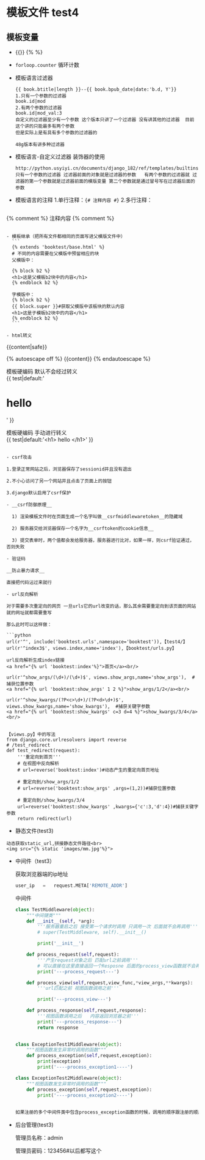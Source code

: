 # 模板文件 test4

##  模板变量
- {{}}        {% %}

- ```forloop.counter```   循环计数

- 模板语言过滤器
    ```
    {{ book.btitle|length }}--{{ book.bpub_date|date:'b.d, Y'}}
    1.只有一个参数的过滤器
    book.id|mod
    2.有两个参数的过滤器
    book.id|mod_val:3
    自定义的过滤器至少有一个参数 这个版本只讲了一个过滤器 没有讲其他的过滤器  目前这个讲的只能最多有两个参数
    但是实际上是有具有多个参数的过滤器的
    
    48g版本有讲多种过滤器
    
    ```
    
- 模板语言-自定义过滤器
    装饰器的使用 
    
    ```
    http://python.usyiyi.cn/documents/django_182/ref/templates/builtins.html
    只有一个参数的过滤器 过滤器前面的对象就是过滤器的参数   有两个参数的过滤器就 过滤器的第一个参数就是过滤器前面的模版变量 第二个参数就是通过冒号写在过滤器后面的参数
    ```
    
- 模板语言的注释
1.单行注释：```{# 注释内容 #}```
2.多行注释：
  
  ```
{% comment %}
注释内容
  {% comment %}
  ```
  
- 模板继承（把所有文件都相同的页面写进父模版文件中）
    ```
    {% extends 'booktest/base.html' %}
	# 不同的内容需要在父模版中预留相应的块
	父模版中：
	
    {% block b2 %}
    <h1>这是父模板b2块中的内容</h1>
    {% endblock b2 %}
    
    字模版中：
    {% block b2 %}
    {{ block.super }}#获取父模版中该板块的默认内容
    <h1>这是子模板b2块中的内容</h1>
    {% endblock b2 %}
    ```

- html转义

  ```
   {{content|safe}}
   
   {% autoescape off %}
   {{content}}
   {% endautoescape %}
   
   模板硬编码 默认不会经过转义<br/>
   {{ test|default:'<h1> hello </h1>' }}
  
   模板硬编码 手动进行转义<br/>
   {{ test|default:'&lt;h1&gt; hello &lt;/h1&gt;' }}
  ```

- csrf攻击

  1.登录正常网站之后，浏览器保存了sessionid并且没有退出

  2.不小心访问了另一个网站并且点击了页面上的按钮

  3.django默认启用了csrf保护
  
  - __csrf防御原理__
  
    1) 渲染模板文件时在页面生成一个名字叫做__csrfmiddlewaretoken__的隐藏域
  
    2) 服务器交给浏览器保存一个名字为__csrftoken的cookie信息__
  
    3) 提交表单时，两个值都会发给服务器，服务器进行比对，如果一样，则csrf验证通过，否则失败

- 验证码

  __防止暴力请求__

  直接把代码沾过来就行

- url反向解析

  对于需要多次重定向的网页 一旦urls它的url改变的话，那么其余需要重定向到该页面的网站就的网址就都需要重写

  那么此时可以这样做：

  ```python
  url(r'^', include('booktest.urls',namespace='booktest')),【test4/】
  url(r'^index3$', views.index,name='index'),【booktest/urls.py】
  
  url反向解析生成index链接
  <a href="{% url 'booktest:index'%}">首页</a><br/>
  
  url(r'^show_args/(\d+)/(\d+)$', views.show_args,name='show_args'),  #捕获位置参数
  <a href="{% url 'booktest:show_args' 1 2 %}">show_args/1/2</a><br/>
  
  url(r'^show_kwargs/(?P<c>\d+)/(?P<d>\d+)$', views.show_kwargs,name='show_kwargs'),  #捕获关键字参数
  <a href="{% url 'booktest:show_kwargs' c=3 d=4 %}">show_kwargs/3/4</a><br/>
  
  
  【views.py】中的写法
  from django.core.urlresolvers import reverse
  # /test_redirect
  def test_redirect(request):
      '''重定向到首页'''
      # 在视图中反向解析
      # url=reverse('booktest:index')#动态产生的重定向首页地址
      
      # 重定向到/show_args/1/2
      # url=reverse('booktest:show_args' ,args=(1,2))#捕获位置参数
      
      # 重定向到/show_kwargs/3/4
      url=reverse('booktest:show_kwargs' ,kwargs={'c':3,'d':4})#捕获关键字参数
      return redirect(url)
  ```

-  静态文件(test3)

  ```
  动态获取static_url,拼接静态文件路径<br>
  <img src="{% static 'images/mm.jpg'%}">
  
  ```

- 中间件（test3）

  获取浏览器端的ip地址

  ```python
  user_ip	=	request.META['REMOTE_ADDR']
  
  ```

  中间件

  ```python
  class TestMiddleware(object):
      """中间键类"""
      def __init__(self, *arg):
          '''服务器重启之后 接受第一个请求时调用 只调用一次 后面就不会再调用'''
          # super(TestMiddleware, self).__init__()
  
          print('__init__')
  
      def process_request(self,request):
          '''产生request对象之后 匹配url之前调用'''
          # 可以直接在这里直接返回一个Resposne 后面的process_view函数就不会再调用了  也不会再调用 视图函数了
          print('---process_request---')
  
      def process_view(self,request,view_func,*view_args,**kwargs):
          '''url匹配之前 视图函数调用之前'''
  
          print('---process_view---')
  
      def process_response(self,request,response):
          '''视图函数调用之后   内容返回浏览器之前'''
          print('---process_response---')
          return response
  
      
  class ExceptionTest1Middleware(object):
      """视图函数发生异常时调用的函数"""
      def process_exception(self,request,exception):
          print(exception)
          print('----process_exception1----')
  
  class ExceptionTest2Middleware(object):
      """视图函数发生异常时调用的函数"""
      def process_exception(self,request,exception):
          print('----process_exception2----')  
          
          
  如果注册的多个中间件类中包含process_exception函数的时候，调用的顺序跟注册的顺序是相反的。
  
  ```

- 后台管理(test3)

  管理员名称：admin

  管理员密码：123456#以后都写这个

  

  